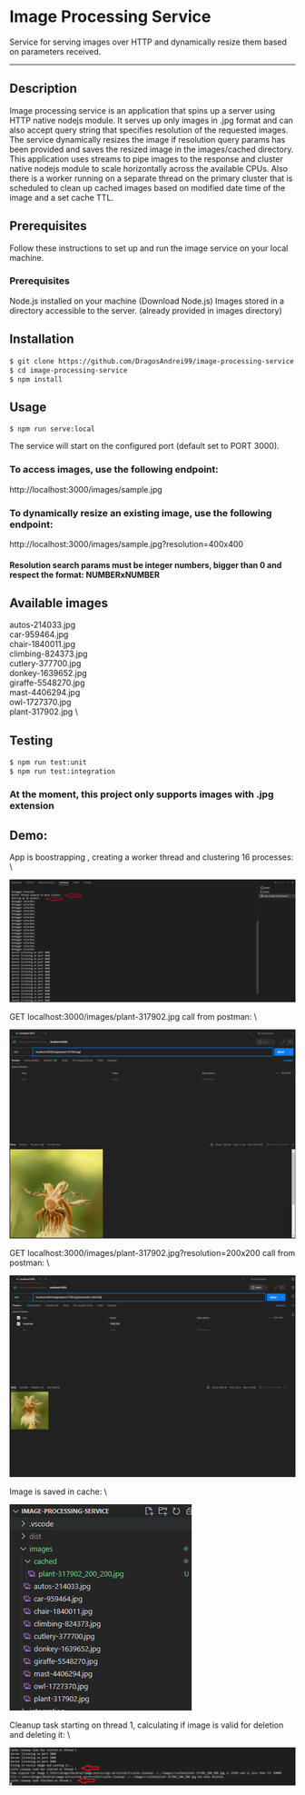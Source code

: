 # Image Processing Service

Service for serving images over HTTP and dynamically resize them based on parameters received.

---

## Description

Image processing service is an application that spins up a server using HTTP native nodejs module.
It serves up only images in .jpg format and can also accept query string that specifies resolution of the requested images.
The service dynamically resizes the image if resolution query params has been provided and saves the resized image in the images/cached directory.
This application uses streams to pipe images to the response and cluster native nodejs module to scale horizontally across the available CPUs.
Also there is a worker running on a separate thread on the primary cluster that is scheduled to clean up cached images based on modified date time of the image and a set cache TTL.

## Prerequisites

Follow these instructions to set up and run the image service on your local machine.

### Prerequisites

Node.js installed on your machine (Download Node.js)
Images stored in a directory accessible to the server. (already provided in images directory)

## Installation

    $ git clone https://github.com/DragosAndrei99/image-processing-service
    $ cd image-processing-service
    $ npm install

## Usage

    $ npm run serve:local

The service will start on the configured port (default set to PORT 3000).

### To access images, use the following endpoint:

http://localhost:3000/images/sample.jpg

### To dynamically resize an existing image, use the following endpoint:

http://localhost:3000/images/sample.jpg?resolution=400x400

#### Resolution search params must be integer numbers, bigger than 0 and respect the format: NUMBERxNUMBER

## Available images

autos-214033.jpg \
car-959464.jpg \
chair-1840011.jpg \
climbing-824373.jpg \
cutlery-377700.jpg \
donkey-1639652.jpg \
giraffe-5548270.jpg \
mast-4406294.jpg \
owl-1727370.jpg \
plant-317902.jpg \

## Testing

    $ npm run test:unit
    $ npm run test:integration

### At the moment, this project only supports images with .jpg extension

## Demo:

App is boostrapping , creating a worker thread and clustering 16 processes: \

![alt text](readme_resources/clusters_and_worker_thread.png)


GET localhost:3000/images/plant-317902.jpg call from postman: \

![alt text](readme_resources/GET_original_image.PNG)

GET localhost:3000/images/plant-317902.jpg?resolution=200x200 call from postman: \

![alt text](readme_resources/GET_resized_image.PNG)

Image is saved in cache: \

![alt text](readme_resources/image_saved_in_cache.PNG)

Cleanup task starting on thread 1, calculating if image is valid for deletion and deleting it: \

![alt text](readme_resources/resizing_and_cleanup.PNG)





